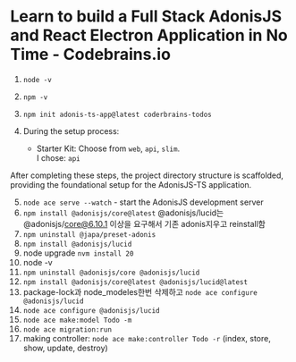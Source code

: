 # Learn to build a Full Stack AdonisJS and React Electron Application in No Time - Codebrains.io

1. `node -v`
2. `npm -v`
3. `npm init adonis-ts-app@latest coderbrains-todos`

4. During the setup process:
   - Starter Kit: Choose from `web`, `api`, `slim`. </br>
     I chose: `api`</br>

After completing these steps, the project directory structure is scaffolded, providing the foundational setup for the AdonisJS-TS application.

5. `node ace serve --watch` - start the AdonisJS development server
6. `npm install @adonisjs/core@latest` @adonisjs/lucid는 @adonisjs/core@6.10.1 이상을 요구해서 기존 adonis지우고 reinstall함
7. `npm uninstall @japa/preset-adonis`
8. `npm install @adonisjs/lucid`
9. node upgrade `nvm install 20`
10. node -v
11. `npm uninstall @adonisjs/core @adonisjs/lucid`
12. `npm install @adonisjs/core@latest @adonisjs/lucid@latest`
13. package-lock과 node_modeles한번 삭제하고 `node ace configure @adonisjs/lucid`
14. `node ace configure @adonisjs/lucid`
15. `node ace make:model Todo -m`
16. `node ace migration:run`
17. making controller: `node ace make:controller Todo -r` (index, store, show, update, destroy)
